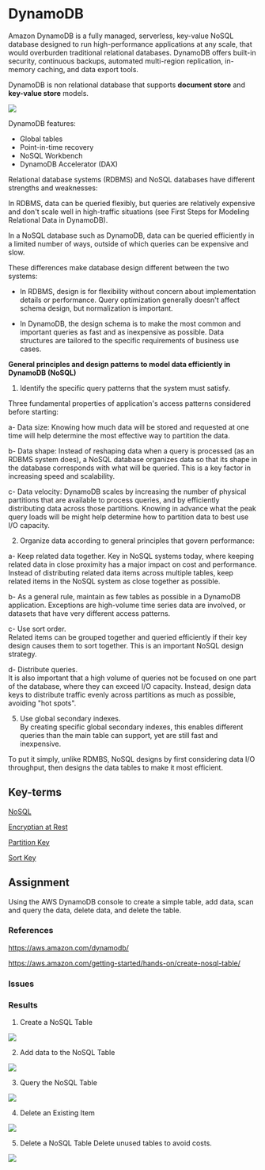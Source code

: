 # DynamoDB
Amazon DynamoDB is a fully managed, serverless, key-value NoSQL database designed to run high-performance applications at any scale, that would overburden traditional relational databases. DynamoDB offers built-in security, continuous backups, automated multi-region replication, in-memory caching, and data export tools. 

DynamoDB is non relational database that supports **document store** and **key-value store** models.

![](../00_includes/wk04/dynamoDB-flowchart.png)

DynamoDB features:
* Global tables
* Point-in-time recovery
* NoSQL Workbench
* DynamoDB Accelerator (DAX)

Relational database systems (RDBMS) and NoSQL databases have different strengths and weaknesses:

In RDBMS, data can be queried flexibly, but queries are relatively expensive and don't scale well in high-traffic situations (see First Steps for Modeling Relational Data in DynamoDB).

In a NoSQL database such as DynamoDB, data can be queried efficiently in a limited number of ways, outside of which queries can be expensive and slow.

These differences make database design different between the two systems:

* In RDBMS, design is for flexibility without concern about implementation details or performance. Query optimization generally doesn't affect schema design, but normalization is important.

* In DynamoDB, the design schema is to make the most common and important queries as fast and as inexpensive as possible. Data structures are tailored to the specific requirements of business use cases.

**General principles and design patterns to model data efficiently in DynamoDB (NoSQL)**

1) Identify the specific query patterns that the system must satisfy.

Three fundamental properties of application's access patterns considered before starting:

a- Data size: Knowing how much data will be stored and requested at one time will help determine the most effective way to partition the data.

b- Data shape: Instead of reshaping data when a query is processed (as an RDBMS system does), a NoSQL database organizes data so that its shape in the database corresponds with what will be queried. This is a key factor in increasing speed and scalability.

c- Data velocity: DynamoDB scales by increasing the number of physical partitions that are available to process queries, and by efficiently distributing data across those partitions. Knowing in advance what the peak query loads will be might help determine how to partition data to best use I/O capacity.

2) Organize data according to general principles that govern performance:

a- Keep related data together.
Key in NoSQL systems today, where keeping related data in close proximity has a major impact on cost and performance. Instead of distributing related data items across multiple tables, keep related items in the NoSQL system as close together as possible.

b- As a general rule, maintain as few tables as possible in a DynamoDB application.
Exceptions are high-volume time series data are involved, or datasets that have very different access patterns. 

c- Use sort order.   
Related items can be grouped together and queried efficiently if their key design causes them to sort together. This is an important NoSQL design strategy.

d- Distribute queries.   
It is also important that a high volume of queries not be focused on one part of the database, where they can exceed I/O capacity. Instead, design data keys to distribute traffic evenly across partitions as much as possible, avoiding "hot spots".

5) Use global secondary indexes.   
By creating specific global secondary indexes, this enables different queries than the main table can support, yet are still fast and inexpensive.

To put it simply, unlike RDMBS, NoSQL designs by first considering data I/O throughput, then designs the data tables to make it most efficient. 

## Key-terms
[NoSQL](beschrijvingen/general-glossary.md#nosql)

[Encryptian at Rest]()

[Partition Key](beschrijvingen/general-glossary.md#partition-key)

[Sort Key](beschrijvingen/general-glossary.md#sort-key)

## Assignment
Using the AWS DynamoDB console to
create a simple table, add data, scan and query the data, delete data, and delete the table.

### References
https://aws.amazon.com/dynamodb/

https://aws.amazon.com/getting-started/hands-on/create-nosql-table/

### Issues


### Results

1) Create a NoSQL Table

![](../00_includes/wk04/dyn-created-table-music.png)


2) Add data to the NoSQL Table

![](../00_includes/wk04/dyn-data-added.png)

3) Query the NoSQL Table

![](../00_includes/wk04/dyn-query-results.png)

4) Delete an Existing Item

![](../00_includes/wk04/dyn-delete-item.png)

5) Delete a NoSQL Table
Delete unused tables to avoid costs.

![](../00_includes/wk04/dyn-delete-table.png)
